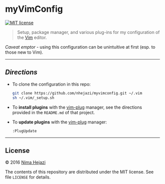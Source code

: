 # myVimConfig

[![MIT
license](http://img.shields.io/badge/license-MIT-brightgreen.svg)](http://opensource.org/licenses/MIT)

> Setup, package manager, and various plug-ins for my configuration of the
> [Vim](http://www.vim.org/index.php) editor.

_Caveat emptor_ - using this configuration can be unintuitive at first (esp. to
those new to Vim).

---

## _Directions_

* To clone the configuration in this repo:
  ```bash
  git clone https://github.com/nhejazi/myvimconfig.git ~/.vim
  sh ~/.vim/_setup.sh
  ```

* To __install plugins__ with the
[vim-plug](https://github.com/junegunn/vim-plug) manager, see the directions
provided in the `README.md` of that project.

* To __update plugins__ with the
[vim-plug](https://github.com/junegunn/vim-plug) manager:
  ```vim
  :PlugUpdate
  ```

---

## License

&copy; 2016 [Nima Hejazi](http://nimahejazi.org)

The contents of this repository are distributed under the MIT license. See file
`LICENSE` for details.
